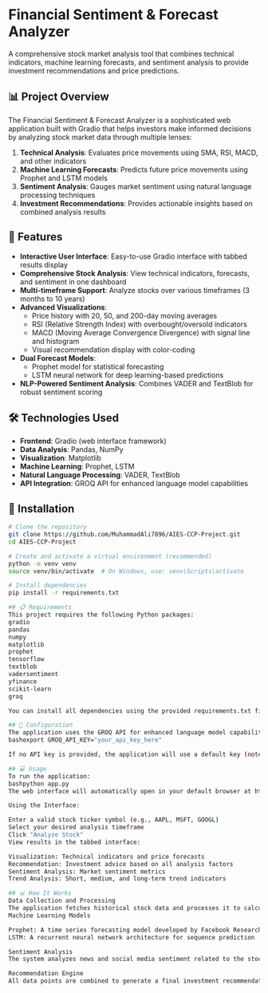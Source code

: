 # Financial Sentiment & Forecast Analyzer

A comprehensive stock market analysis tool that combines technical indicators, machine learning forecasts, and sentiment analysis to provide investment recommendations and price predictions.

## 📊 Project Overview

The Financial Sentiment & Forecast Analyzer is a sophisticated web application built with Gradio that helps investors make informed decisions by analyzing stock market data through multiple lenses:

1. **Technical Analysis**: Evaluates price movements using SMA, RSI, MACD, and other indicators
2. **Machine Learning Forecasts**: Predicts future price movements using Prophet and LSTM models
3. **Sentiment Analysis**: Gauges market sentiment using natural language processing techniques
4. **Investment Recommendations**: Provides actionable insights based on combined analysis results

## 🌟 Features

- **Interactive User Interface**: Easy-to-use Gradio interface with tabbed results display
- **Comprehensive Stock Analysis**: View technical indicators, forecasts, and sentiment in one dashboard
- **Multi-timeframe Support**: Analyze stocks over various timeframes (3 months to 10 years)
- **Advanced Visualizations**: 
  - Price history with 20, 50, and 200-day moving averages
  - RSI (Relative Strength Index) with overbought/oversold indicators
  - MACD (Moving Average Convergence Divergence) with signal line and histogram
  - Visual recommendation display with color-coding
- **Dual Forecast Models**:
  - Prophet model for statistical forecasting
  - LSTM neural network for deep learning-based predictions
- **NLP-Powered Sentiment Analysis**: Combines VADER and TextBlob for robust sentiment scoring

## 🛠️ Technologies Used

- **Frontend**: Gradio (web interface framework)
- **Data Analysis**: Pandas, NumPy
- **Visualization**: Matplotlib
- **Machine Learning**: Prophet, LSTM
- **Natural Language Processing**: VADER, TextBlob
- **API Integration**: GROQ API for enhanced language model capabilities

## 🚀 Installation

```bash
# Clone the repository
git clone https://github.com/MuhammadAli7896/AIES-CCP-Project.git
cd AIES-CCP-Project

# Create and activate a virtual environment (recommended)
python -m venv venv
source venv/bin/activate  # On Windows, use: venv\Scripts\activate

# Install dependencies
pip install -r requirements.txt

## 📋 Requirements
This project requires the following Python packages:
gradio
pandas
numpy
matplotlib
prophet
tensorflow
textblob
vadersentiment
yfinance
scikit-learn
groq

You can install all dependencies using the provided requirements.txt file.

## 🔧 Configuration
The application uses the GROQ API for enhanced language model capabilities. You can provide your own API key through environment variables:
bashexport GROQ_API_KEY="your_api_key_here"

If no API key is provided, the application will use a default key (note that this key may be rate-limited).

## 💻 Usage
To run the application:
bashpython app.py
The web interface will automatically open in your default browser at http://localhost:7860.

Using the Interface:

Enter a valid stock ticker symbol (e.g., AAPL, MSFT, GOOGL)
Select your desired analysis timeframe
Click "Analyze Stock"
View results in the tabbed interface:

Visualization: Technical indicators and price forecasts
Recommendation: Investment advice based on all analysis factors
Sentiment Analysis: Market sentiment metrics
Trend Analysis: Short, medium, and long-term trend indicators

## 📊 How It Works
Data Collection and Processing
The application fetches historical stock data and processes it to calculate technical indicators like moving averages, RSI, and MACD.
Machine Learning Models

Prophet: A time series forecasting model developed by Facebook Research
LSTM: A recurrent neural network architecture for sequence prediction

Sentiment Analysis
The system analyzes news and social media sentiment related to the stock using VADER and TextBlob sentiment analyzers, providing a comprehensive view of market perception.

Recommendation Engine
All data points are combined to generate a final investment recommendation (BUY, HOLD, or SELL) with confidence levels and supporting rationale.
